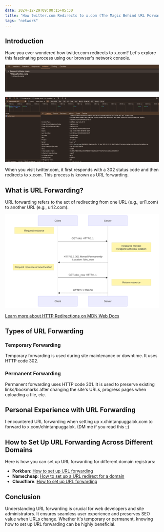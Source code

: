 ```yaml
---
date: 2024-12-29T09:00:15+05:30
title: 'How twitter.com Redirects to x.com (The Magic Behind URL Forwarding)'
tags: "network"
---
```


## Introduction

Have you ever wondered how twitter.com redirects to x.com? Let's explore this fascinating process using our browser's network console.

![Initiator chain of twitter.com](./initiator_chain.png "As you can see, the request starts from twitter.com and then gets redirected to x.com")

![Network console](./twitter_redirect.png "twitter.com redirects to x.com with a status code of 302")

When you visit twitter.com, it first responds with a 302 status code and then redirects to x.com. This process is known as URL forwarding.

## What is URL Forwarding?

URL forwarding refers to the act of redirecting from one URL (e.g., url1.com) to another URL (e.g., url2.com).

![Image depicting URL forwarding](./httpredirect.svg)

[Learn more about HTTP Redirections on MDN Web Docs](https://developer.mozilla.org/en-US/docs/Web/HTTP/Redirections)

## Types of URL Forwarding

### Temporary Forwarding

Temporary forwarding is used during site maintenance or downtime. It uses HTTP code 302.

### Permanent Forwarding

Permanent forwarding uses HTTP code 301. It is used to preserve existing links/bookmarks after changing the site's URLs, progress pages when uploading a file, etc.

## Personal Experience with URL Forwarding

I encountered URL forwarding when setting up x.chintanpuggalok.com to forward to x.com/chintanpuggalok. (DM me if you read this :;)

## How to Set Up URL Forwarding Across Different Domains

Here is how you can set up URL forwarding for different domain registrars:

- **Porkbun**: [How to set up URL forwarding](https://kb.porkbun.com/article/39-how-to-set-up-url-forwarding)
- **Namecheap**: [How to set up a URL redirect for a domain](https://www.namecheap.com/support/knowledgebase/article.aspx/385/2237/how-to-set-up-a-url-redirect-for-a-domain/)
- **Cloudflare**: [How to set up URL forwarding](https://developers.cloudflare.com/rules/page-rules/how-to/url-forwarding/)

## Conclusion

Understanding URL forwarding is crucial for web developers and site administrators. It ensures seamless user experience and preserves SEO value when URLs change. Whether it's temporary or permanent, knowing how to set up URL forwarding can be highly beneficial.

